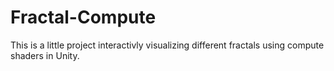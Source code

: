 # Fractal-Compute

This is a little project interactivly visualizing different fractals using compute shaders in Unity.